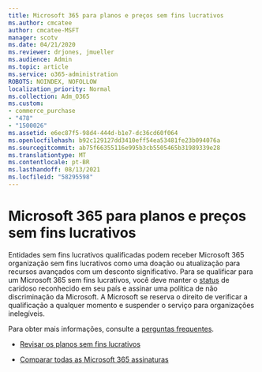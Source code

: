 ```yaml
---
title: Microsoft 365 para planos e preços sem fins lucrativos
ms.author: cmcatee
author: cmcatee-MSFT
manager: scotv
ms.date: 04/21/2020
ms.reviewer: drjones, jmueller
ms.audience: Admin
ms.topic: article
ms.service: o365-administration
ROBOTS: NOINDEX, NOFOLLOW
localization_priority: Normal
ms.collection: Adm_O365
ms.custom:
- commerce_purchase
- "478"
- "1500026"
ms.assetid: e6ec87f5-98d4-444d-b1e7-dc36cd60f064
ms.openlocfilehash: b92c129127dd3410eff54ea53481fe23b094076a
ms.sourcegitcommit: ab75f66355116e995b3cb5505465b31989339e28
ms.translationtype: MT
ms.contentlocale: pt-BR
ms.lasthandoff: 08/13/2021
ms.locfileid: "58295598"
---
```

# <a name="microsoft-365-for-nonprofit-plans-and-pricing"></a>Microsoft 365 para planos e preços sem fins lucrativos

Entidades sem fins lucrativos qualificadas podem receber Microsoft 365 organização sem fins lucrativos como uma doação ou atualização para recursos avançados com um desconto significativo. Para se qualificar para um Microsoft 365 sem fins lucrativos, você deve manter o [status](https://go.microsoft.com/fwlink/p/?LinkID=330253) de caridoso reconhecido em seu país e assinar uma política de não discriminação da Microsoft. A Microsoft se reserva o direito de verificar a qualificação a qualquer momento e suspender o serviço para organizações inelegíveis.
  
Para obter mais informações, consulte a [perguntas frequentes](https://products.office.com/nonprofit/office-365-nonprofit).
  
- [Revisar os planos sem fins lucrativos](https://products.office.com/nonprofit/office-365-nonprofit-plans-and-pricing?tab=1)

- [Comparar todas as Microsoft 365 assinaturas](https://products.office.com/business/compare-more-office-365-for-business-plans)